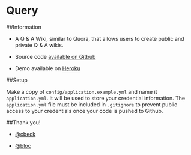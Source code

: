 # Query

##Information

* A Q & A Wiki, similar to Quora, that allows users to create public and private Q & A wikis.

* Source code [available on Gitbub](https://github.com/alexhawkins/query) 

* Demo available on [Heroku](http://lit-peak-5935.herokuapp.com/)

##Setup

Make a copy of `config/application.example.yml` and name it `application.yml`. It will be used to store your credential information. The `application.yml` file must be included in `.gitignore` to prevent public access to your credentials once your code is pushed to Github.

##Thank you!

* [@cbeck](https://github.com/cbeck/)

* [@bloc](https://github.com/Bloc/)